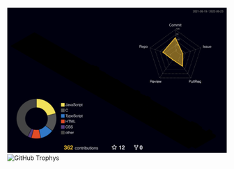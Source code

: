 ![profile 3d contrib](profile-3d-contrib/profile-night-rainbow.svg)
![GitHub Trophys](https://github-profile-trophy.vercel.app/?username=DSDmark&theme=algolia)

